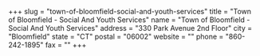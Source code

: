 +++
slug = "town-of-bloomfield-social-and-youth-services"
title = "Town of Bloomfield - Social And Youth Services"
name = "Town of Bloomfield - Social And Youth Services"
address = "330 Park Avenue 2nd Floor"
city = "Bloomfield"
state = "CT"
postal = "06002"
website = ""
phone = "860-242-1895"
fax = ""
+++
